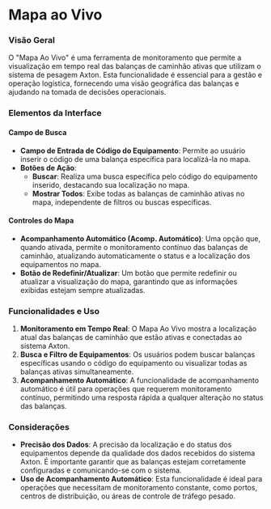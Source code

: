 # Mapa ao Vivo

### Visão Geral
O "Mapa Ao Vivo" é uma ferramenta de monitoramento que permite a visualização em tempo real das balanças de caminhão ativas que utilizam o sistema de pesagem Axton. Esta funcionalidade é essencial para a gestão e operação logística, fornecendo uma visão geográfica das balanças e ajudando na tomada de decisões operacionais.

### Elementos da Interface

#### Campo de Busca
- **Campo de Entrada de Código do Equipamento**: Permite ao usuário inserir o código de uma balança específica para localizá-la no mapa.
- **Botões de Ação**:
    - **Buscar**: Realiza uma busca específica pelo código do equipamento inserido, destacando sua localização no mapa.
    - **Mostrar Todos**: Exibe todas as balanças de caminhão ativas no mapa, independente de filtros ou buscas específicas.

#### Controles do Mapa
- **Acompanhamento Automático (Acomp. Automático)**: Uma opção que, quando ativada, permite o monitoramento contínuo das balanças de caminhão, atualizando automaticamente o status e a localização dos equipamentos no mapa.
- **Botão de Redefinir/Atualizar**: Um botão que permite redefinir ou atualizar a visualização do mapa, garantindo que as informações exibidas estejam sempre atualizadas.

### Funcionalidades e Uso
1. **Monitoramento em Tempo Real**: O Mapa Ao Vivo mostra a localização atual das balanças de caminhão que estão ativas e conectadas ao sistema Axton.
2. **Busca e Filtro de Equipamentos**: Os usuários podem buscar balanças específicas usando o código do equipamento ou visualizar todas as balanças ativas simultaneamente.
3. **Acompanhamento Automático**: A funcionalidade de acompanhamento automático é útil para operações que requerem monitoramento contínuo, permitindo uma resposta rápida a qualquer alteração no status das balanças.

### Considerações
- **Precisão dos Dados**: A precisão da localização e do status dos equipamentos depende da qualidade dos dados recebidos do sistema Axton. É importante garantir que as balanças estejam corretamente configuradas e comunicando-se com o sistema.
- **Uso de Acompanhamento Automático**: Esta funcionalidade é ideal para operações que necessitam de monitoramento constante, como portos, centros de distribuição, ou áreas de controle de tráfego pesado.

